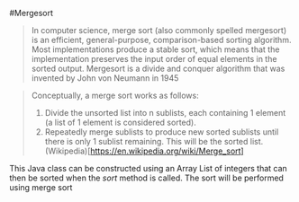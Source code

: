 #Mergesort
> In computer science, merge sort (also commonly spelled mergesort) is an
> efficient, general-purpose, comparison-based sorting algorithm. Most
> implementations produce a stable sort, which means that the implementation
> preserves the input order of equal elements in the sorted output. Mergesort is
> a divide and conquer algorithm that was invented by John von Neumann in 1945

> Conceptually, a merge sort works as follows:
> 1. Divide the unsorted list into n sublists, each containing 1 element (a list of 1
>    element is considered sorted).
> 2. Repeatedly merge sublists to produce new sorted sublists until there is only 1
>    sublist remaining. This will be the sorted list.
(Wikipedia)[https://en.wikipedia.org/wiki/Merge_sort]

This Java class can be constructed using an Array List of integers that can then
be sorted when the _sort_ method is called. The sort will be performed using
merge sort
